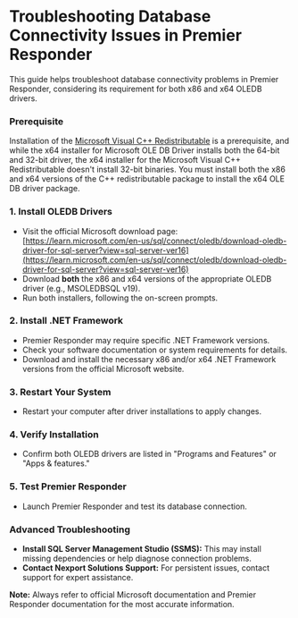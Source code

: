 # Troubleshooting Database Connectivity Issues in Premier Responder

This guide helps troubleshoot database connectivity problems in Premier Responder, considering its requirement for both x86 and x64 OLEDB drivers.

### Prerequisite <a href="#id-1-install-oledb-drivers" id="id-1-install-oledb-drivers"></a>

Installation of the [Microsoft Visual C++ Redistributable](https://learn.microsoft.com/en-us/cpp/windows/latest-supported-vc-redist) is a prerequisite, and while the x64 installer for Microsoft OLE DB Driver installs both the 64-bit and 32-bit driver, the x64 installer for the Microsoft Visual C++ Redistributable doesn't install 32-bit binaries. You must install both the x86 and x64 versions of the C++ redistributable package to install the x64 OLE DB driver package.

### 1. Install OLEDB Drivers <a href="#id-1-install-oledb-drivers" id="id-1-install-oledb-drivers"></a>

* Visit the official Microsoft download page: [https://learn.microsoft.com/en-us/sql/connect/oledb/download-oledb-driver-for-sql-server?view=sql-server-ver16](https://learn.microsoft.com/en-us/sql/connect/oledb/download-oledb-driver-for-sql-server?view=sql-server-ver16)
* Download **both** the x86 and x64 versions of the appropriate OLEDB driver (e.g., MSOLEDBSQL v19).
* Run both installers, following the on-screen prompts.

### 2. Install .NET Framework <a href="#id-2-install-net-framework" id="id-2-install-net-framework"></a>

* Premier Responder may require specific .NET Framework versions.
* Check your software documentation or system requirements for details.
* Download and install the necessary x86 and/or x64 .NET Framework versions from the official Microsoft website.

### 3. Restart Your System <a href="#id-3-restart-your-system" id="id-3-restart-your-system"></a>

* Restart your computer after driver installations to apply changes.

### 4. Verify Installation <a href="#id-4-verify-installation" id="id-4-verify-installation"></a>

* Confirm both OLEDB drivers are listed in "Programs and Features" or "Apps & features."

### 5. Test Premier Responder <a href="#id-5-test-premier-responder" id="id-5-test-premier-responder"></a>

* Launch Premier Responder and test its database connection.

### Advanced Troubleshooting <a href="#advanced-troubleshooting" id="advanced-troubleshooting"></a>

* **Install SQL Server Management Studio (SSMS):** This may install missing dependencies or help diagnose connection problems.
* **Contact Nexport Solutions Support:** For persistent issues, contact support for expert assistance.

**Note:** Always refer to official Microsoft documentation and Premier Responder documentation for the most accurate information.
